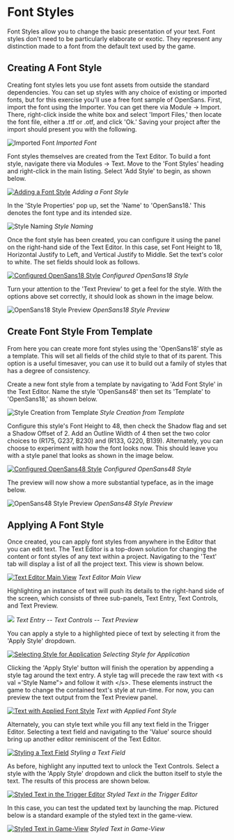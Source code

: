 # Font Styles

Font Styles allow you to change the basic presentation of your text. Font styles don't need to be particularly elaborate or exotic. They represent any distinction made to a font from the default text used by the game.

## Creating A Font Style

Creating font styles lets you use font assets from outside the standard dependencies. You can set up styles with any choice of existing or imported fonts, but for this exercise you'll use a free font sample of OpenSans. First, import the font using the Importer. You can get there via Module -\> Import. There, right-click inside the white box and select 'Import Files,' then locate the font file, either a .ttf or .otf, and click 'Ok.' Saving your project after the import should present you with the following.

![Imported Font](./resources/078_Font_Styles1.png)
*Imported Font*

Font styles themselves are created from the Text Editor. To build a font style, navigate there via Modules -\> Text. Move to the 'Font Styles' heading and right-click in the main listing. Select 'Add Style' to begin, as shown below.

[![Adding a Font Style](./resources/078_Font_Styles2.png)](./resources/078_Font_Styles2.png)
*Adding a Font Style*

In the 'Style Properties' pop up, set the 'Name' to 'OpenSans18.' This denotes the font type and its intended size.

![Style Naming](./resources/078_Font_Styles3.png)
*Style Naming*

Once the font style has been created, you can configure it using the panel on the right-hand side of the Text Editor. In this case, set Font Height to 18, Horizontal Justify to Left, and Vertical Justify to Middle. Set the text's color to white. The set fields should look as follows.

[![Configured OpenSans18 Style](./resources/078_Font_Styles4.png)](./resources/078_Font_Styles4.png)
*Configured OpenSans18 Style*

Turn your attention to the 'Text Preview' to get a feel for the style. With the options above set correctly, it should look as shown in the image below.

![OpenSans18 Style Preview](./resources/078_Font_Styles5.png)
*OpenSans18 Style Preview*

## Create Font Style From Template

From here you can create more font styles using the 'OpenSans18' style as a template. This will set all fields of the child style to that of its parent. This option is a useful timesaver, you can use it to build out a family of styles that has a degree of consistency.

Create a new font style from a template by navigating to 'Add Font Style' in the Text Editor. Name the style 'OpenSans48' then set its 'Template' to 'OpenSans18,' as shown below.

![Style Creation from Template](./resources/078_Font_Styles6.png)
*Style Creation from Template*

Configure this style's Font Height to 48, then check the Shadow flag and set a Shadow Offset of 2. Add an Outline Width of 4 then set the two color choices to (R175, G237, B230) and (R133, G220, B139). Alternately, you can choose to experiment with how the font looks now. This should leave you with a style panel that looks as shown in the image below.

[![Configured OpenSans48 Style](./resources/078_Font_Styles7.png)](./resources/078_Font_Styles7.png)
*Configured OpenSans48 Style*

The preview will now show a more substantial typeface, as in the image below.

![OpenSans48 Style Preview](./resources/078_Font_Styles8.png)
*OpenSans48 Style Preview*

## Applying A Font Style

Once created, you can apply font styles from anywhere in the Editor that you can edit text. The Text Editor is a top-down solution for changing the content or font styles of any text within a project. Navigating to the 'Text' tab will display a list of all the project text. This view is shown below.

[![Text Editor Main View](./resources/078_Font_Styles9.png)](./resources/078_Font_Styles9.png)
*Text Editor Main View*

Highlighting an instance of text will push its details to the right-hand side of the screen, which consists of three sub-panels, Text Entry, Text Controls, and Text Preview.

![](./resources/078_Font_Styles10.png)
*Text Entry -- Text Controls -- Text Preview*

You can apply a style to a highlighted piece of text by selecting it from the 'Apply Style' dropdown.

[![Selecting Style for Application](./resources/078_Font_Styles11.png)](./resources/078_Font_Styles11.png)
*Selecting Style for Application*

Clicking the 'Apply Style' button will finish the operation by appending a style tag around the text entry. A style tag will precede the raw text with \<s val ='Style Name"\> and follow it with \</s\>. These elements instruct the game to change the contained text's style at run-time. For now, you can preview the text output from the Text Preview panel.

[![Text with Applied Font Style](./resources/078_Font_Styles12.png)](./resources/078_Font_Styles12.png)
*Text with Applied Font Style*

Alternately, you can style text while you fill any text field in the Trigger Editor. Selecting a text field and navigating to the 'Value' source should bring up another editor reminiscent of the Text Editor.

[![Styling a Text Field](./resources/078_Font_Styles13.png)](./resources/078_Font_Styles13.png)
*Styling a Text Field*

As before, highlight any inputted text to unlock the Text Controls. Select a style with the 'Apply Style' dropdown and click the button itself to style the text. The results of this process are shown below.

[![Styled Text in the Trigger Editor](./resources/078_Font_Styles14.png)](./resources/078_Font_Styles14.png)
*Styled Text in the Trigger Editor*

In this case, you can test the updated text by launching the map. Pictured below is a standard example of the styled text in the game-view.

[![Styled Text in Game-View](./resources/078_Font_Styles15.png)](./resources/078_Font_Styles15.png)
*Styled Text in Game-View*
